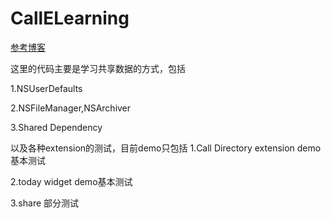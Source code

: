 # CallELearning

[参考博客](http://www.tekramer.com/sharing-data-between-apps-extensions/)

这里的代码主要是学习共享数据的方式，包括

1.NSUserDefaults

2.NSFileManager,NSArchiver

3.Shared Dependency


以及各种extension的测试，目前demo只包括
1.Call Directory extension demo基本测试

2.today widget demo基本测试

3.share	部分测试
